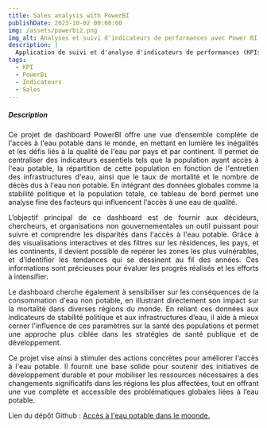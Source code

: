 ```yaml
---
title: Sales analysis with PowerBI
publishDate: 2023-10-02 00:00:00
img: /assets/powerbi2.png
img_alt: Analyses et suivi d'indicateurs de performances avec Power BI deskstop
description: |
  Application de suivi et d'analyse d'indicateurs de performances (KPIs) commerciales avec Power BI deskstop. 
tags:
  - KPI
  - PowerBi
  - Indicateurs
  - Sales
---
```


##### Description 


<p style="text-align: justify;">
Ce projet de dashboard PowerBI offre une vue d’ensemble complète de l'accès à l'eau potable dans le monde, en mettant en lumière les inégalités et les défis liés à la qualité de l'eau par pays et par continent. Il permet de centraliser des indicateurs essentiels tels que la population ayant accès à l'eau potable, la répartition de cette population en fonction de l'entretien des infrastructures d'eau, ainsi que le taux de mortalité et le nombre de décès dus à l'eau non potable. En intégrant des données globales comme la stabilité politique et la population totale, ce tableau de bord permet une analyse fine des facteurs qui influencent l'accès à une eau de qualité.
</p>

<p style="text-align: justify;">
L’objectif principal de ce dashboard est de fournir aux décideurs, chercheurs, et organisations non gouvernementales un outil puissant pour suivre et comprendre les disparités dans l'accès à l'eau potable. Grâce à des visualisations interactives et des filtres sur les résidences, les pays, et les continents, il devient possible de repérer les zones les plus vulnérables, et d’identifier les tendances qui se dessinent au fil des années. Ces informations sont précieuses pour évaluer les progrès réalisés et les efforts à intensifier.
</p>

<p style="text-align: justify;">
Le dashboard cherche également à sensibiliser sur les conséquences de la consommation d'eau non potable, en illustrant directement son impact sur la mortalité dans diverses régions du monde. En reliant ces données aux indicateurs de stabilité politique et aux infrastructures d’eau, il aide à mieux cerner l'influence de ces paramètres sur la santé des populations et permet une approche plus ciblée dans les stratégies de santé publique et de développement.
</p>

<p style="text-align: justify;">
Ce projet vise ainsi à stimuler des actions concrètes pour améliorer l'accès à l'eau potable. Il fournit une base solide pour soutenir des initiatives de développement durable et pour mobiliser les ressources nécessaires à des changements significatifs dans les régions les plus affectées, tout en offrant une vue complète et accessible des problématiques globales liées à l’eau potable.
</p>

Lien du dépôt Github : <a href="https://github.com/JulienBIDIAS/TableauDeBord.git">Accès à l'eau potable dans le moonde.</a>


